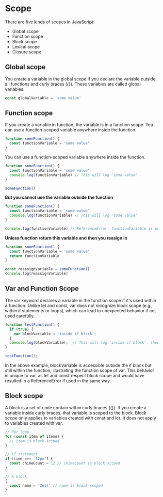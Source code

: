 # Scope 

There are five kinds of scopes in JavaScript:

- Global scope
- Function scope
- Block scope
- Lexical scope
- Closure scope

## Global scope 
You create a variable in the global scope if you declare the variable outside all functions and curly braces ({}). These variables are called global variables.

```js
const globalVariable = 'some value'
```

## Function scope 
If you create a variable in function, the variable is in a function scope. You can use a function-scoped variable anywhere inside the function.

```js
function someFunction() {
  const functionVariable = 'some value'
}
``` 

You can use a function-scoped variable anywhere inside the function. 
```js
function someFunction() {
  const functionVariable = 'some value'
  console.log(functionVariable) // This will log 'some value'
}

someFunction()
```

**But you cannot use the variable outside the function** 

```js
function someFunction() {
  const functionVariable = 'some value'
  console.log(functionVariable) // This will log 'some value'
}

console.log(functionVariable) // ReferenceError: functionVariable is not defined

```

**Unless function return this variable and then you reasign in**

```js
function someFunction() {
  const functionVariable = 'some value'
  return functionVariable
}

const reassignVariable = someFunction()
console.log(reassignVariable)
```

## Var and Function Scope
The var keyword declares a variable in the function scope if it's used within a function. Unlike let and const, var does not recognize block scope (e.g., within if statements or loops), which can lead to unexpected behavior if not used carefully.

```js
function testFunction() {
  if (true) {
    var blockVariable = 'inside if block';
  }
  console.log(blockVariable);  // This will log 'inside if block', showing var's function scope
}

testFunction();
```

In the above example, blockVariable is accessible outside the if block but still within the function, illustrating the function scope of var.
This behavior is unique to var, as let and const respect block scope and would have resulted in a ReferenceError if used in the same way.

## Block scope
A block is a set of code contain within curly braces ({}). If you create a variable inside curly braces, that variable is scoped to the block.
Block scope only applies to variables created with const and let. It does not apply to variables created with var.
```js
// For loop
for (const item of items) {
  // item is block-scoped
}

// if statement
if (time === '12pm') {
  const chimeCount = 12 // chimeCount is block-scoped
}

// A block
{
  const name = 'Zell' // name is block-scoped
}
```